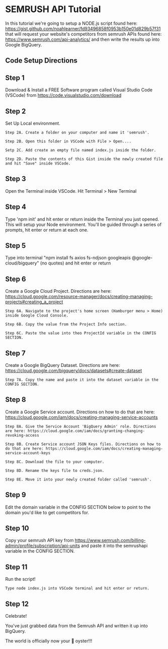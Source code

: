 # SEMRUSH API Tutorial
In this tutorial we're going to setup a NODE.js script found here: https://gist.github.com/noahlearner/fd93496858f0953b150e01d829b57f31 that will request your website's competitors from semrush APIs found here: https://www.semrush.com/api-analytics/ and then write the results up into Google BigQuery.

## Code Setup Directions

## Step 1 
Download & Install a FREE Software program called Visual Studio Code (VSCode) from https://code.visualstudio.com/download
## Step 2 
Set Up Local environment. 

    Step 2A. Create a folder on your computer and name it 'semrush'.
    
    Step 2B. Open this folder in VSCode with File > Open....
    
    Setp 2C. Add create an empty file named index.js inside the folder.
    
    Step 2D. Paste the contents of this Gist inside the newly created file and hit "Save" inside VSCode.
    
## Step 3 
Open the Terminal inside VSCode. Hit Terminal > New Terminal
## Step 4 
Type 'npm init' and hit enter or return inside the Terminal you just opened.  This will setup your Node environment. You'll be guided through a series of prompts, hit enter or return at each one.
## Step 5 
Type into terminal "npm install fs axios fs-ndjson googleapis @google-cloud/bigquery"  (no quotes) and hit enter or return
## Step 6 
Create a Google Cloud Project. Directions are here: https://cloud.google.com/resource-manager/docs/creating-managing-projects#creating_a_project
    
    Step 6A. Navigate to the project's home screen (Hamburger menu > Home) inside Google Cloud Console.
    
    Step 6B. Copy the value from the Project Info section.
    
    Step 6C. Paste the value into theo ProjectId variable in the CONFIG SECTION.
## Step 7 
Create a Google BigQuery Dataset. Directions are here: https://cloud.google.com/bigquery/docs/datasets#create-dataset
    
    Step 7A. Copy the name and paste it into the dataset variable in the CONFIG SECTION.
## Step 8 
Create a Google Service account. Directions on how to do that are here: https://cloud.google.com/iam/docs/creating-managing-service-accounts
    
    Step 8A. Give the Service Account 'BigQuery Admin' role. Directions are here: https://cloud.google.com/iam/docs/granting-changing-revoking-access
    
    Step 8B. Create Service account JSON Keys files. Directions on how to do that are here: https://cloud.google.com/iam/docs/creating-managing-service-account-keys
    
    Step 8C. Download the file to your computer.
   
    Step 8D. Rename the keys file to creds.json.
    
    Step 8E. Move it into your newly created folder called 'semrush'.
## Step 9 
Edit the domain variable in the CONFIG SECTION below to point to the domain you'd like to get competitors for.
## Step 10 
Copy your semrush API key from https://www.semrush.com/billing-admin/profile/subscription/api-units and paste it into the semrushapi variable in the CONFIG SECTION.
## Step 11 
Run the script! 

    Type node index.js into VSCode terminal and hit enter or return.
## Step 12 
Celebrate!  

You've just grabbed data from the Semrush API and written it up into BigQuery.  

The world is officially now your 🦪 oyster!!!
